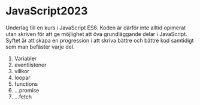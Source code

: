 ﻿# JavaScript2023
Underlag till en kurs i JavaScript ES6. Koden är därför inte alltid opimerat utan skriven för att ge möjlighet att öva grundläggande delar i JavaScript. Syftet är att skapa en progression i att skriva bättre och bättre kod samtidigt som man befäster varje del.

1. Variabler
2. eventlistener
3. villkor
4. loopar
5. functions
6. ...promise
7. ...fetch
